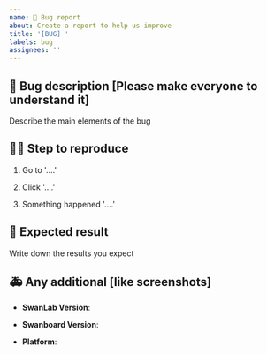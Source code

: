 ```yaml
---
name: 🐛 Bug report
about: Create a report to help us improve
title: '[BUG] '
labels: bug
assignees: ''
---
```


<!-- Describe your bugs below ^_^ -->

## 🐛 Bug description [Please make everyone to understand it]

Describe the main elements of the bug

## 🧑‍💻 Step to reproduce

1. Go to '....'

2. Click '....'

3. Something happened '....'

## 👾 Expected result

Write down the results you expect

## 🚑 Any additional [like screenshots]

- **SwanLab Version**:

- **Swanboard Version**:

- **Platform**:
